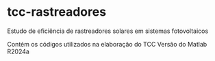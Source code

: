 # tcc-rastreadores
Estudo de eficiência de rastreadores solares em sistemas fotovoltaicos

Contém os códigos utilizados na elaboração do TCC
Versão do Matlab R2024a
